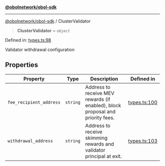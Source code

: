 [**@obolnetwork/obol-sdk**](../index.md)

***

[@obolnetwork/obol-sdk](../index.md) / ClusterValidator

> **ClusterValidator** = `object`

Defined in: [types.ts:98](https://github.com/ObolNetwork/obol-sdk/blob/e7fc737767265d3063c4e96d045f725fadd20e1e/src/types.ts#L98)

Validator withdrawal configuration

## Properties

| Property | Type | Description | Defined in |
| ------ | ------ | ------ | ------ |
| <a id="fee_recipient_address"></a> `fee_recipient_address` | `string` | Address to receive MEV rewards (if enabled), block proposal and priority fees. | [types.ts:100](https://github.com/ObolNetwork/obol-sdk/blob/e7fc737767265d3063c4e96d045f725fadd20e1e/src/types.ts#L100) |
| <a id="withdrawal_address"></a> `withdrawal_address` | `string` | Address to receive skimming rewards and validator principal at exit. | [types.ts:103](https://github.com/ObolNetwork/obol-sdk/blob/e7fc737767265d3063c4e96d045f725fadd20e1e/src/types.ts#L103) |
